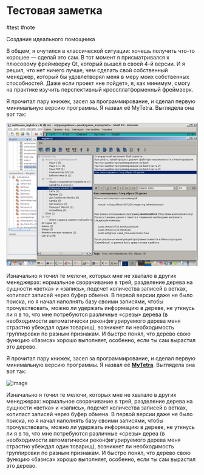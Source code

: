 # Тестовая заметка

#test #note

Создание идеального помощника

В общем, я очутился в классической ситуации: хочешь получить что-то хорошее — сделай это сам. В тот момент я присматривался к плюсовому фреймверку Qt, который вышел в своей 4-й версии. И я решил, что нет ничего лучше, чем сделать свой собственный менеджер, который бы удовлетворял меня в меру моих собственных способностей. Даже если проект «не пойдет», я, как минимум, смогу на практике изучить перспективный кроссплатформенный фреймверк.

Я прочитал пару книжек, засел за программирование, и сделал первую минимальную версию программы. Я назвал её MyTetra. Выглядела она вот так:

![](../attachments/2023-07-08-15-01-06.png)

Изначально я точил те мелочи, которых мне не хватало в других менеджерах: нормальное сворачивание в трей, разделение дерева на сущности «ветка» и «запись», подсчет количества записей в ветках, копипаст записей через буфер обмена. В первой версии даже не было поиска, но я начал наполнять базу своими записями, чтобы прочувствовать, можно ли удержать информацию в дереве, не уткнусь ли я в то, что мне потребуются различные «срезы» дерева (в необходимости автоматически реконфигурируемого дерева меня страстно убеждал один товарищ), возникнет ли необходимость группировки по разным признакам. И быстро понял, что дерево свою функцию «базиса» хорошо выполняет, особенно, если ты сам вырастил это дерево.

Я прочитал пару книжек, засел за программирование, и сделал первую минимальную версию программы. Я назвал её [**MyTetra**](http://webhamster.ru/site/page/index/articles/projectcode/105). Выглядела она вот так:  
  
![image](https://habrastorage.org/r/w1560/files/5ed/2ce/871/5ed2ce871d7548f68dec0a9c53c1612b.png)  
  
Изначально я точил те мелочи, которых мне не хватало в других менеджерах: нормальное сворачивание в трей, разделение дерева на сущности «ветка» и «запись», подсчет количества записей в ветках, копипаст записей через буфер обмена. В первой версии даже не было поиска, но я начал наполнять базу своими записями, чтобы прочувствовать, можно ли удержать информацию в дереве, не уткнусь ли я в то, что мне потребуются различные «срезы» дереа (в необходимости автоматически реконфигурируемого дерева меня страстно убеждал один товарищ), возникнет ли необходимость группировки по разным признакам. И быстро понял, что дерево свою функцию «базиса» хорошо выполняет, особенно, если ты сам вырастил это дерево.
